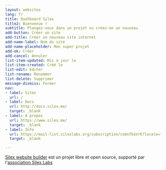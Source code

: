 ```yaml
---
layout: websites
lang: fr
title: Dashboard Silex
title2: Bienvenue !
subtitle: Plongez-vous dans un projet ou créez-en un nouveau
add-button: Créer un site
add-title: Créer un nouveau site internet
add-name-label: Nom du site
add-name-placeholder: Mon super projet
add-ok: Créer
add-cancel: Annuler
list-item-updated: Mis à jour le
list-item-created: Créé le
list-edit: Editer
list-rename: Renommer
list-delete: Supprimer
message-dismiss: Fermer
nav:
- label: Sites
  url: /
- label: Docs
  url: http://docs.silex.me/
  target: _blank
- label: A propos
  url: https://www.silex.me/
  target: _blank
- label: Info
  url: https://mail-list.silexlabs.org/subscription/cemnfkaVrK?locale=fr-FR&source=silex-dashboard
  target: _blank

---
```

[Silex website builder](https://www.silex.me/) est un projet libre et open source, supporté par l'[association Silex Labs](https://www.silexlabs.org/)
